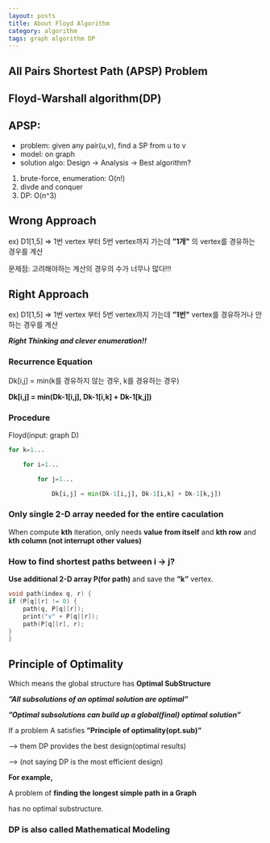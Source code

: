 ```yaml
---
layout: posts
title: About Floyd Algorithm
category: algorithm
tags: graph algorithm DP
---
```


## All Pairs Shortest Path (APSP) Problem

## Floyd-Warshall algorithm(DP)

## APSP:

- problem: given any pair(u,v), find a SP from u to v
- model: on graph
- solution algo: Design → Analysis → Best algorithm?

1. brute-force, enumeration: O(n!)
2. divde and conquer
3. DP: O(n^3)

## Wrong Approach

ex) D1[1,5] ⇒ 1번 vertex 부터 5번 vertex까지 가는데 **”1개"** 의 vertex를 경유하는 경우를 계산

문제점: 고려해야하는 계산의 경우의 수가 너무나 많다!!!

## Right Approach

ex) D1[1,5] ⇒ 1번 vertex 부터 5번 vertex까지 가는데 **”1번"** vertex를 경유하거나 안하는 경우를 계산

**_Right Thinking and clever enumeration!!_**

### Recurrence Equation

Dk[i,j] = min(k를 경유하지 않는 경우, k를 경유하는 경우)

**Dk[i,j] = min(Dk-1[i,j], Dk-1[i,k] + Dk-1[k,j])**

### Procedure

Floyd(input: graph D)

```python
for k=1...

	for i=1...

		for j=1...

			Dk[i,j] = min(Dk-1[i,j], Dk-1[i,k] + Dk-1[k,j])
```

### Only single 2-D array needed for the entire caculation

When compute **kth** iteration, only needs **value from itself** and **kth row** and **kth column
(not interrupt other values)**

### How to find shortest paths between i → j?

**Use additional 2-D array P(for path)** and save the **”k”** vertex.

```cpp
void path(index q, r) {
if (P[q][r] != 0) {
	path(q, P[q][r]);
	print("v" + P[q][r]);
	path(P[q][r], r);
}
}
```

## Principle of Optimality

Which means the global structure has **Optimal SubStructure**

**_”All subsolutions of an optimal solution are optimal”_**

**_”Optimal subsolutions can build up a global(final) optimal solution”_**

If a problem A satisfies **”Principle of optimality(opt.sub)”**

—> them DP provides the best design(optimal results)

—> (not saying DP is the most efficient design)

**For example,**

A problem of **finding the longest simple path in a Graph**

has no optimal substructure.

### DP is also called Mathematical Modeling

